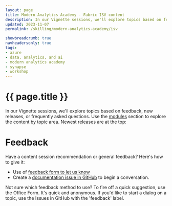```yaml
---
layout: page
title: Modern Analytics Academy - Fabric ISV content
description: In our Vignette sessions, we'll explore topics based on feedback or frequently asked questions. We'll update the content here as the series continues.
updated: 2023-11-07
permalink: /skilling/modern-analytics-academy/isv

showbreadcrumb: true
navheadersonly: true
tags:
- azure
- data, analytics, and ai
- modern analytics academy
- synapse
- workshop
---
```


# {{ page.title }}

In our Vignette sessions, we'll explore topics based on feedback, new releases, or frequently asked questions. Use the [modules](/PartnerResources/skilling/modern-analytics-academy/modules) section to explore the content by topic area. Newest releases are at the top:


# Feedback

Have a content session recommendation or general feedback? Here's how to give it:
* Use of [feedback form to let us know](https://aka.ms/maa-feedback)
* Create a [documentation issue in GitHub](https://github.com/microsoft/PartnerResources/issues/new?labels=feedback&title=Modern%20Analytics%20Academy%20feedback) to begin a conversation.

Not sure which feedback method to use? To fire off a quick suggestion, use the Office Form. It's quick and anonymous. If you'd like to start a dialog on a topic, use the Issues in GitHub with the 'feedback' label.
